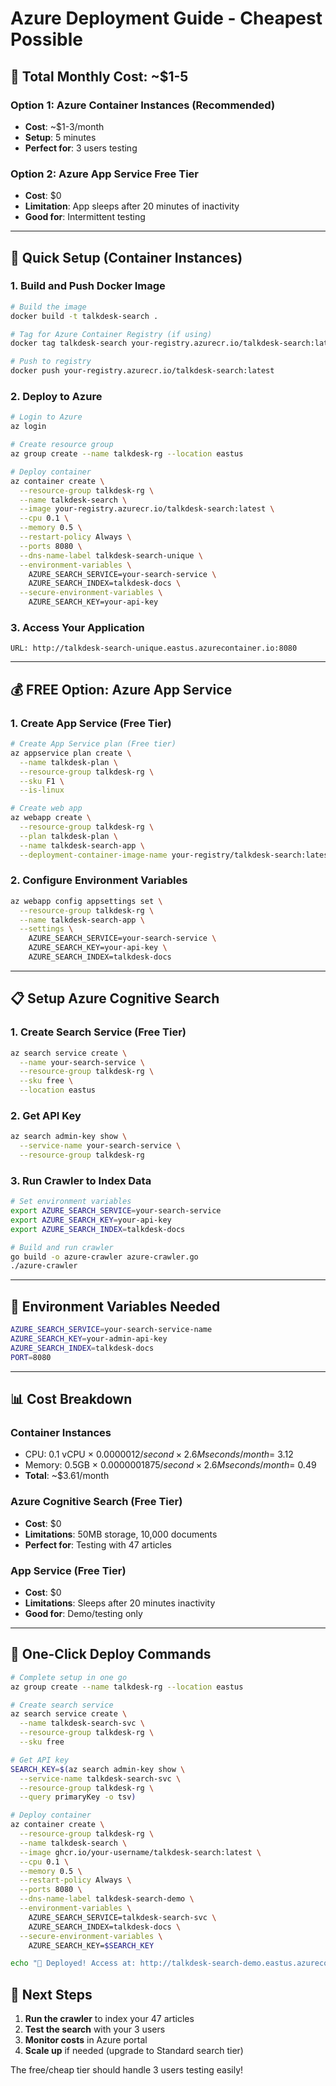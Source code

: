 # Azure Deployment Guide - Cheapest Possible

## 🎯 **Total Monthly Cost: ~$1-5**

### **Option 1: Azure Container Instances (Recommended)**
- **Cost**: ~$1-3/month
- **Setup**: 5 minutes
- **Perfect for**: 3 users testing

### **Option 2: Azure App Service Free Tier**
- **Cost**: $0
- **Limitation**: App sleeps after 20 minutes of inactivity
- **Good for**: Intermittent testing

---

## 🚀 **Quick Setup (Container Instances)**

### **1. Build and Push Docker Image**
```bash
# Build the image
docker build -t talkdesk-search .

# Tag for Azure Container Registry (if using)
docker tag talkdesk-search your-registry.azurecr.io/talkdesk-search:latest

# Push to registry
docker push your-registry.azurecr.io/talkdesk-search:latest
```

### **2. Deploy to Azure**
```bash
# Login to Azure
az login

# Create resource group
az group create --name talkdesk-rg --location eastus

# Deploy container
az container create \
  --resource-group talkdesk-rg \
  --name talkdesk-search \
  --image your-registry.azurecr.io/talkdesk-search:latest \
  --cpu 0.1 \
  --memory 0.5 \
  --restart-policy Always \
  --ports 8080 \
  --dns-name-label talkdesk-search-unique \
  --environment-variables \
    AZURE_SEARCH_SERVICE=your-search-service \
    AZURE_SEARCH_INDEX=talkdesk-docs \
  --secure-environment-variables \
    AZURE_SEARCH_KEY=your-api-key
```

### **3. Access Your Application**
```
URL: http://talkdesk-search-unique.eastus.azurecontainer.io:8080
```

---

## 💰 **FREE Option: Azure App Service**

### **1. Create App Service (Free Tier)**
```bash
# Create App Service plan (Free tier)
az appservice plan create \
  --name talkdesk-plan \
  --resource-group talkdesk-rg \
  --sku F1 \
  --is-linux

# Create web app
az webapp create \
  --resource-group talkdesk-rg \
  --plan talkdesk-plan \
  --name talkdesk-search-app \
  --deployment-container-image-name your-registry/talkdesk-search:latest
```

### **2. Configure Environment Variables**
```bash
az webapp config appsettings set \
  --resource-group talkdesk-rg \
  --name talkdesk-search-app \
  --settings \
    AZURE_SEARCH_SERVICE=your-search-service \
    AZURE_SEARCH_KEY=your-api-key \
    AZURE_SEARCH_INDEX=talkdesk-docs
```

---

## 📋 **Setup Azure Cognitive Search**

### **1. Create Search Service (Free Tier)**
```bash
az search service create \
  --name your-search-service \
  --resource-group talkdesk-rg \
  --sku free \
  --location eastus
```

### **2. Get API Key**
```bash
az search admin-key show \
  --service-name your-search-service \
  --resource-group talkdesk-rg
```

### **3. Run Crawler to Index Data**
```bash
# Set environment variables
export AZURE_SEARCH_SERVICE=your-search-service
export AZURE_SEARCH_KEY=your-api-key
export AZURE_SEARCH_INDEX=talkdesk-docs

# Build and run crawler
go build -o azure-crawler azure-crawler.go
./azure-crawler
```

---

## 🔧 **Environment Variables Needed**

```bash
AZURE_SEARCH_SERVICE=your-search-service-name
AZURE_SEARCH_KEY=your-admin-api-key
AZURE_SEARCH_INDEX=talkdesk-docs
PORT=8080
```

---

## 📊 **Cost Breakdown**

### **Container Instances**
- CPU: 0.1 vCPU × $0.0000012/second × 2.6M seconds/month = ~$3.12
- Memory: 0.5GB × $0.0000001875/second × 2.6M seconds/month = ~$0.49
- **Total**: ~$3.61/month

### **Azure Cognitive Search (Free Tier)**
- **Cost**: $0
- **Limitations**: 50MB storage, 10,000 documents
- **Perfect for**: Testing with 47 articles

### **App Service (Free Tier)**
- **Cost**: $0
- **Limitations**: Sleeps after 20 minutes inactivity
- **Good for**: Demo/testing only

---

## 🚀 **One-Click Deploy Commands**

```bash
# Complete setup in one go
az group create --name talkdesk-rg --location eastus

# Create search service
az search service create \
  --name talkdesk-search-svc \
  --resource-group talkdesk-rg \
  --sku free

# Get API key
SEARCH_KEY=$(az search admin-key show \
  --service-name talkdesk-search-svc \
  --resource-group talkdesk-rg \
  --query primaryKey -o tsv)

# Deploy container
az container create \
  --resource-group talkdesk-rg \
  --name talkdesk-search \
  --image ghcr.io/your-username/talkdesk-search:latest \
  --cpu 0.1 \
  --memory 0.5 \
  --restart-policy Always \
  --ports 8080 \
  --dns-name-label talkdesk-search-demo \
  --environment-variables \
    AZURE_SEARCH_SERVICE=talkdesk-search-svc \
    AZURE_SEARCH_INDEX=talkdesk-docs \
  --secure-environment-variables \
    AZURE_SEARCH_KEY=$SEARCH_KEY

echo "🎉 Deployed! Access at: http://talkdesk-search-demo.eastus.azurecontainer.io:8080"
```

## 📝 **Next Steps**

1. **Run the crawler** to index your 47 articles
2. **Test the search** with your 3 users
3. **Monitor costs** in Azure portal
4. **Scale up** if needed (upgrade to Standard search tier)

The free/cheap tier should handle 3 users testing easily!